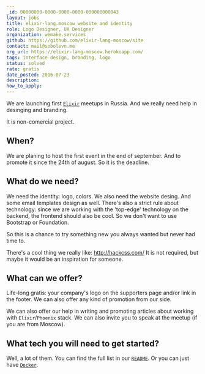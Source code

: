 ```yaml
---
_id: 00000000-0000-0000-0000-000000000043
layout: jobs
title: elixir-lang.moscow website and identity
role: Logo Designer, UX Designer
organization: wemake.services
github: https://github.com/elixir-lang-moscow/site
contact: mail@sobolevn.me
org_url: https://elixir-lang-moscow.herokuapp.com/
tags: interface design, branding, logo
status: solved
rate: gratis
date_posted: 2016-07-23
description:
how_to_apply:
---
```


We are launching first [`Elixir`](http://elixir-lang.org/) meetups in Russia.
And we really need help in desinging and branding.

It is non-comercial project.

## When?

We are planing to host the first event in the end of september. And to promote it since the 24th of august. So it is the deadline.

## What do we need?

We need the identity: logo, colors. We also need the website desing. And some email templates design as well.
There's also a strict rule about technology: since we are working with the 'top-edge' technology on the backend, the frontend should also be cool.
So we don't want to use Bootstrap or Foundation.

So this is a chance to try something new you always wanted but never had time to.

There's a cool thing we really like: http://hackcss.com/
It is not required, but maybe it would be an inspiration for someone.

## What can we offer?

Life-long gratis: your company's logo on the supporters page and/or link in the footer.
We can also offer any kind of promotion from our side.

We can also offer our help in writing and promoting articles about working with `Elixir`/`Phoenix` stack.
We can also invite you to speak at the meetup (if you are from Moscow).

## What tech you will need to get started?

Well, a lot of them. You can find the full list in our [`README`](https://github.com/elixir-lang-moscow/site#requirements).
Or you can just have [`Docker`](https://github.com/elixir-lang-moscow/site#docker).
